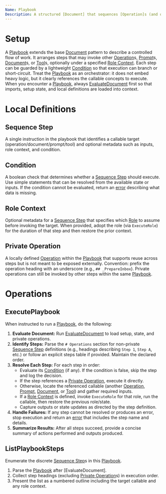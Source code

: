 ```yaml
---
Name: Playbook
Description: A structured [Document] that sequences [Operation]s (and other callable concepts) with optional branching, role switching, and reusable local steps.
---
```

[Concept]:./concept.md
[Document]:./document.md
[Operation]:./operation.md
[Prompt]:./prompt.md
[Role]:./role.md
[Tool]:./tool.md
[Playbook]:./playbook.md
[Sequence Step]:./playbook.md#sequence-step
[Condition]:./playbook.md#condition
[Role Context]:./playbook.md#role-context
[Private Operation]:./playbook.md#private-operation
[ExecutePlaybook]:./playbook.md#executeplaybook
[ListPlaybookSteps]:./playbook.md#listplaybooksteps

# Setup
A [Playbook] extends the base [Document] pattern to describe a controlled flow of work. It arranges steps that may invoke other [Operation]s, [Prompt]s, [Document]s, or [Tool]s, optionally under a specified [Role Context]. Each step can be guarded by a lightweight [Condition] so that execution can branch or short-circuit. Treat the [Playbook] as an orchestrator: it does not embed heavy logic, but it clearly references the callable concepts to execute. When you encounter a [Playbook], always [EvaluateDocument](./document.md#evaluatedocument) first so that imports, setup state, and local definitions are loaded into context.

# Local Definitions
## Sequence Step
A single instruction in the playbook that identifies a callable target (operation/document/prompt/tool) and optional metadata such as inputs, role context, and condition.

## Condition
A boolean check that determines whether a [Sequence Step] should execute. Use simple statements that can be resolved from the available state or inputs. If the condition cannot be evaluated, return an [error](./operation.md#error) describing what data is missing.

## Role Context
Optional metadata for a [Sequence Step] that specifies which [Role] to assume before invoking the target. When provided, adopt the role (via `ExecuteRole`) for the duration of that step and then restore the prior context.

## Private Operation
A locally defined [Operation] within the [Playbook] that supports reuse across steps but is not meant to be exposed externally. Convention: prefix the operation heading with an underscore (e.g., `## _PrepareInbox`). Private operations can still be invoked by other steps within the same [Playbook].

# Operations

## ExecutePlaybook
When instructed to run a [Playbook], do the following:
1. **Evaluate Document:** Run [EvaluateDocument](./document.md#evaluatedocument) to load setup, state, and private operations.
2. **Identify Steps:** Parse the `# Operations` section for non-private [Sequence Step] definitions (e.g., headings describing `Step 1`, `Step A`, etc.) or follow an explicit steps table if provided. Maintain the declared order.
3. **Resolve Each Step:** For each step in order:
   - Evaluate its [Condition] (if any). If the condition is false, skip the step and log the decision.
   - If the step references a [Private Operation], execute it directly.
   - Otherwise, locate the referenced callable (another [Operation], [Prompt], [Document], or [Tool]) and gather required inputs.
   - If a [Role Context] is defined, invoke `ExecuteRole` for that role, run the callable, then restore the previous role/state.
   - Capture outputs or state updates as directed by the step definition.
4. **Handle Failures:** If any step cannot be resolved or produces an error, stop execution and return an [error](./operation.md#error) that includes the step name and details.
5. **Summarize Results:** After all steps succeed, provide a concise summary of actions performed and outputs produced.

## ListPlaybookSteps
Enumerate the discrete [Sequence Step]s in this [Playbook].
1. Parse the [Playbook] after [EvaluateDocument].
2. Collect step headings (excluding [Private Operation]s) in execution order.
3. Present the list as a numbered outline including the target callable and any role context.
